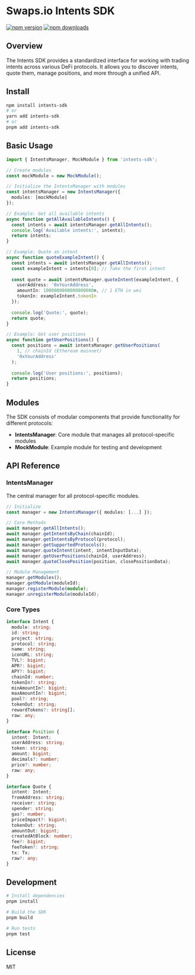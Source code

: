 # Swaps.io Intents SDK

[![npm version](https://badgen.net/npm/v/intents-sdk)](https://npm.im/intents-sdk) [![npm downloads](https://badgen.net/npm/dm/intents-sdk)](https://npm.im/intents-sdk)

## Overview

The Intents SDK provides a standardized interface for working with trading intents across various DeFi protocols. It allows you to discover intents, quote them, manage positions, and more through a unified API.

## Install

```bash
npm install intents-sdk
# or
yarn add intents-sdk
# or
pnpm add intents-sdk
```

## Basic Usage

```typescript
import { IntentsManager, MockModule } from 'intents-sdk';

// Create modules
const mockModule = new MockModule();

// Initialize the IntentsManager with modules
const intentsManager = new IntentsManager({
  modules: [mockModule]
});

// Example: Get all available intents
async function getAllAvailableIntents() {
  const intents = await intentsManager.getAllIntents();
  console.log('Available intents:', intents);
  return intents;
}

// Example: Quote an intent
async function quoteExampleIntent() {
  const intents = await intentsManager.getAllIntents();
  const exampleIntent = intents[0]; // Take the first intent
  
  const quote = await intentsManager.quoteIntent(exampleIntent, {
    userAddress: '0xYourAddress',
    amountIn: 1000000000000000000n, // 1 ETH in wei
    tokenIn: exampleIntent.tokenIn
  });
  
  console.log('Quote:', quote);
  return quote;
}

// Example: Get user positions
async function getUserPositions() {
  const positions = await intentsManager.getUserPositions(
    1, // chainId (Ethereum mainnet)
    '0xYourAddress'
  );
  
  console.log('User positions:', positions);
  return positions;
}
```

## Modules

The SDK consists of modular components that provide functionality for different protocols:

- **IntentsManager**: Core module that manages all protocol-specific modules
- **MockModule**: Example module for testing and development

## API Reference

### IntentsManager

The central manager for all protocol-specific modules.

```typescript
// Initialize
const manager = new IntentsManager({ modules: [...] });

// Core Methods
await manager.getAllIntents();
await manager.getIntentsByChain(chainId);
await manager.getIntentsByProtocol(protocol);
await manager.getSupportedProtocols();
await manager.quoteIntent(intent, intentInputData);
await manager.getUserPositions(chainId, userAddress);
await manager.quoteClosePosition(position, closePositionData);

// Module Management
manager.getModules();
manager.getModule(moduleId);
manager.registerModule(module);
manager.unregisterModule(moduleId);
```

### Core Types

```typescript
interface Intent {
  module: string;
  id: string;
  project: string;
  protocol: string;
  name: string;
  iconURL: string;
  TVL?: bigint;
  APR?: bigint;
  APY?: bigint;
  chainId: number;
  tokenIn?: string;
  minAmountIn?: bigint;
  maxAmountIn?: bigint;
  pool?: string;
  tokenOut: string;
  rewardTokens?: string[];
  raw: any;
}

interface Position {
  intent: Intent;
  userAddress: string;
  token: string;
  amount: bigint;
  decimals?: number;
  price?: number;
  raw: any;
}

interface Quote {
  intent: Intent;
  fromAddress: string;
  receiver: string;
  spender: string;
  gas?: number;
  priceImpact?: bigint;
  tokenOut: string;
  amountOut: bigint;
  createdAtBlock: number;
  fee?: bigint;
  feeToken?: string;
  tx: Tx;
  raw?: any;
}
```

## Development

```bash
# Install dependencies
pnpm install

# Build the SDK
pnpm build

# Run tests
pnpm test
```

## License

MIT
